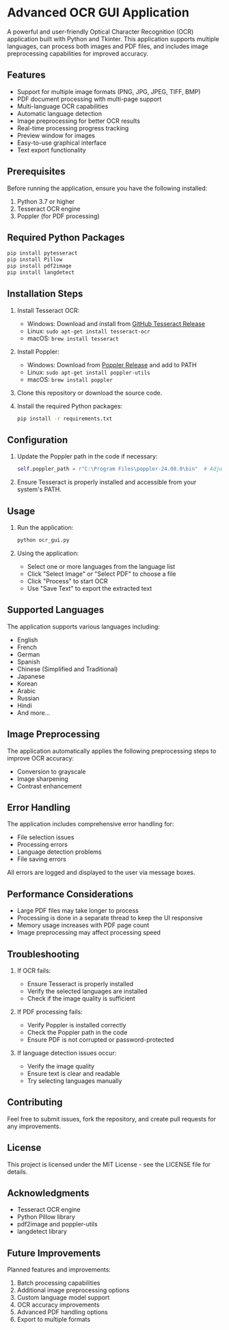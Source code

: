 # Advanced OCR GUI Application

A powerful and user-friendly Optical Character Recognition (OCR) application built with Python and Tkinter. This application supports multiple languages, can process both images and PDF files, and includes image preprocessing capabilities for improved accuracy.

## Features

- Support for multiple image formats (PNG, JPG, JPEG, TIFF, BMP)
- PDF document processing with multi-page support
- Multi-language OCR capabilities
- Automatic language detection
- Image preprocessing for better OCR results
- Real-time processing progress tracking
- Preview window for images
- Easy-to-use graphical interface
- Text export functionality

## Prerequisites

Before running the application, ensure you have the following installed:

1. Python 3.7 or higher
2. Tesseract OCR engine
3. Poppler (for PDF processing)

## Required Python Packages

```bash
pip install pytesseract
pip install Pillow
pip install pdf2image
pip install langdetect
```

## Installation Steps

1. Install Tesseract OCR:
   - Windows: Download and install from [GitHub Tesseract Release](https://github.com/UB-Mannheim/tesseract/wiki)
   - Linux: `sudo apt-get install tesseract-ocr`
   - macOS: `brew install tesseract`

2. Install Poppler:
   - Windows: Download from [Poppler Release](http://blog.alivate.com.au/poppler-windows/) and add to PATH
   - Linux: `sudo apt-get install poppler-utils`
   - macOS: `brew install poppler`

3. Clone this repository or download the source code.

4. Install the required Python packages:
   ```bash
   pip install -r requirements.txt
   ```

## Configuration

1. Update the Poppler path in the code if necessary:
   ```python
   self.poppler_path = r"C:\Program Files\poppler-24.08.0\bin"  # Adjust as needed
   ```

2. Ensure Tesseract is properly installed and accessible from your system's PATH.

## Usage

1. Run the application:
   ```bash
   python ocr_gui.py
   ```

2. Using the application:
   - Select one or more languages from the language list
   - Click "Select Image" or "Select PDF" to choose a file
   - Click "Process" to start OCR
   - Use "Save Text" to export the extracted text

## Supported Languages

The application supports various languages including:
- English
- French
- German
- Spanish
- Chinese (Simplified and Traditional)
- Japanese
- Korean
- Arabic
- Russian
- Hindi
- And more...

## Image Preprocessing

The application automatically applies the following preprocessing steps to improve OCR accuracy:
- Conversion to grayscale
- Image sharpening
- Contrast enhancement

## Error Handling

The application includes comprehensive error handling for:
- File selection issues
- Processing errors
- Language detection problems
- File saving errors

All errors are logged and displayed to the user via message boxes.

## Performance Considerations

- Large PDF files may take longer to process
- Processing is done in a separate thread to keep the UI responsive
- Memory usage increases with PDF page count
- Image preprocessing may affect processing speed

## Troubleshooting

1. If OCR fails:
   - Ensure Tesseract is properly installed
   - Verify the selected languages are installed
   - Check if the image quality is sufficient

2. If PDF processing fails:
   - Verify Poppler is installed correctly
   - Check the Poppler path in the code
   - Ensure PDF is not corrupted or password-protected

3. If language detection issues occur:
   - Verify the image quality
   - Ensure text is clear and readable
   - Try selecting languages manually

## Contributing

Feel free to submit issues, fork the repository, and create pull requests for any improvements.

## License

This project is licensed under the MIT License - see the LICENSE file for details.

## Acknowledgments

- Tesseract OCR engine
- Python Pillow library
- pdf2image and poppler-utils
- langdetect library

## Future Improvements

Planned features and improvements:
1. Batch processing capabilities
2. Additional image preprocessing options
3. Custom language model support
4. OCR accuracy improvements
5. Advanced PDF handling options
6. Export to multiple formats
